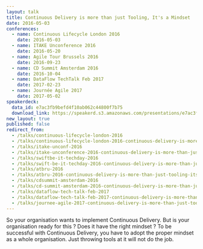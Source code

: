 ```yaml
---
layout: talk
title: Continuous Delivery is more than just Tooling, It's a Mindset
date: 2016-05-03
conferences:
  - name: Continuous Lifecycle London 2016
    date: 2016-05-03
  - name: ITAKE Unconference 2016
    date: 2016-05-20
  - name: Agile Tour Brussels 2016
    date: 2016-09-23
  - name: CD Summit Amsterdam 2016
    date: 2016-10-04
  - name: DataFlow TechTalk Feb 2017
    date: 2017-02-23
  - name: Journée Agile 2017
    date: 2017-05-02
speakerdeck:
  data_id: e7ac3fb9befd4f10ab062c44800f7b75
  download_link: https://speakerd.s3.amazonaws.com/presentations/e7ac3fb9befd4f10ab062c44800f7b75/Continuous_Delivery_is_more_than_just_Tooling__It_s_a_Mindset.pdf
new_layout: true
published: false
redirect_from:
  - /talks/continuous-lifecycle-london-2016
  - /talks/continuous-lifecycle-london-2016-continuous-delivery-is-more-than-just-tooling-its-a-culture
  - /talks/itake-unconf-2016
  - /talks/itake-unconference-2016-continuous-delivery-is-more-than-just-tooling-its-a-culture
  - /talks/swiftbe-it-techday-2016
  - /talks/swift-be-it-techday-2016-continuous-delivery-is-more-than-just-tooling-its-a-mindset
  - /talks/atbru-2016
  - /talks/atbru-2016-continuous-delivery-is-more-than-just-tooling-its-a-mindset
  - /talks/cdsummit-amsterdam-2016
  - /talks/cd-summit-amsterdam-2016-continuous-delivery-is-more-than-just-tooling-its-a-mindset
  - /talks/dataflow-tech-talk-feb-2017
  - /talks/dataflow-tech-talk-feb-2017-continuous-delivery-is-more-than-just-tooling-its-a-mindset
  - /talks/journee-agile-2017-continuous-delivery-is-more-than-just-tooling-its-a-mindset
---
```

So your organisation wants to implement Continuous Delivery. But is your organisation ready for this ? Does it have the right mindset ? To be successful with Continuous Delivery, you have to adopt the proper mindset as a whole organisation. Just throwing tools at it will not do the job.

